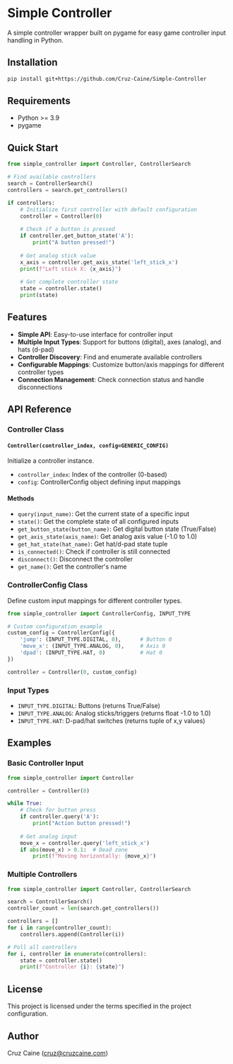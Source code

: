 # Simple Controller

A simple controller wrapper built on pygame for easy game controller input handling in Python.

## Installation

```bash
pip install git+https://github.com/Cruz-Caine/Simple-Controller
```

## Requirements

- Python >= 3.9
- pygame

## Quick Start

```python
from simple_controller import Controller, ControllerSearch

# Find available controllers
search = ControllerSearch()
controllers = search.get_controllers()

if controllers:
    # Initialize first controller with default configuration
    controller = Controller(0)
    
    # Check if a button is pressed
    if controller.get_button_state('A'):
        print("A button pressed!")
    
    # Get analog stick value
    x_axis = controller.get_axis_state('left_stick_x')
    print(f"Left stick X: {x_axis}")
    
    # Get complete controller state
    state = controller.state()
    print(state)
```

## Features

- **Simple API**: Easy-to-use interface for controller input
- **Multiple Input Types**: Support for buttons (digital), axes (analog), and hats (d-pad)
- **Controller Discovery**: Find and enumerate available controllers
- **Configurable Mappings**: Customize button/axis mappings for different controller types
- **Connection Management**: Check connection status and handle disconnections

## API Reference

### Controller Class

#### `Controller(controller_index, config=GENERIC_CONFIG)`

Initialize a controller instance.

- `controller_index`: Index of the controller (0-based)
- `config`: ControllerConfig object defining input mappings

#### Methods

- `query(input_name)`: Get the current state of a specific input
- `state()`: Get the complete state of all configured inputs
- `get_button_state(button_name)`: Get digital button state (True/False)
- `get_axis_state(axis_name)`: Get analog axis value (-1.0 to 1.0)
- `get_hat_state(hat_name)`: Get hat/d-pad state tuple
- `is_connected()`: Check if controller is still connected
- `disconnect()`: Disconnect the controller
- `get_name()`: Get the controller's name

### ControllerConfig Class

Define custom input mappings for different controller types.

```python
from simple_controller import ControllerConfig, INPUT_TYPE

# Custom configuration example
custom_config = ControllerConfig({
    'jump': (INPUT_TYPE.DIGITAL, 0),      # Button 0
    'move_x': (INPUT_TYPE.ANALOG, 0),     # Axis 0
    'dpad': (INPUT_TYPE.HAT, 0)           # Hat 0
})

controller = Controller(0, custom_config)
```

### Input Types

- `INPUT_TYPE.DIGITAL`: Buttons (returns True/False)
- `INPUT_TYPE.ANALOG`: Analog sticks/triggers (returns float -1.0 to 1.0)
- `INPUT_TYPE.HAT`: D-pad/hat switches (returns tuple of x,y values)

## Examples

### Basic Controller Input

```python
from simple_controller import Controller

controller = Controller(0)

while True:
    # Check for button press
    if controller.query('A'):
        print("Action button pressed!")
    
    # Get analog input
    move_x = controller.query('left_stick_x')
    if abs(move_x) > 0.1:  # Dead zone
        print(f"Moving horizontally: {move_x}")
```

### Multiple Controllers

```python
from simple_controller import Controller, ControllerSearch

search = ControllerSearch()
controller_count = len(search.get_controllers())

controllers = []
for i in range(controller_count):
    controllers.append(Controller(i))

# Poll all controllers
for i, controller in enumerate(controllers):
    state = controller.state()
    print(f"Controller {i}: {state}")
```

## License

This project is licensed under the terms specified in the project configuration.

## Author

Cruz Caine (cruz@cruzcaine.com)